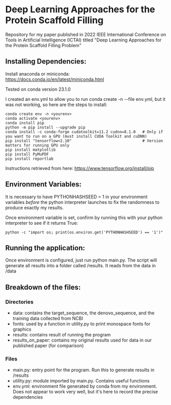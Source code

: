 
# Deep Learning Approaches for the Protein Scaffold Filling

Repository for my paper published in 2022 IEEE International Conference on Tools in Artificial Intelligence (ICTAI)
titled "Deep Learning Approaches for the Protein Scaffold Filling Problem"

## Installing Dependencies:
Install anaconda or miniconda: https://docs.conda.io/en/latest/miniconda.html

Tested on conda version 23.1.0

I created an env.yml to allow you to run conda create -n <yourenv> --file env.yml, but it was not working, so here are the steps to install:

    conda create env -n <yourenv>
    conda activate <yourenv>
    conda install pip
    python -m pip install --upgrade pip
    conda install -c conda-forge cudatoolkit=11.2 cudnn=8.1.0   # Only if you want to run on a GPU (must install CUDA Toolkit and cuDNN)
    pip install "tensorflow<2.10"                               # Version matters for running GPU only
    pip install matplotlib
    pip install PyMuPDF
    pip install reportlab

Instructions retrieved from here: https://www.tensorflow.org/install/pip

## Environment Variables:

It is necessary to have PYTHONHASHSEED = 1 in your environment variables *before* the python interpreter launches to fix the randomness to produce exactly my results.

Once environment variable is set, confirm by running this with your python interpreter to see if it returns True:

    python -c "import os; print(os.environ.get('PYTHONHASHSEED') == '1')"

## Running the application:

Once environment is configured, just run python main.py. The script will generate all results into a folder called /results. It reads from the data in /data

## Breakdown of the files:

### Directories
- data: contains the target_sequence, the denovo_sequence, and the training data collected from NCBI
- fonts: used by a function in utility.py to print monospace fonts for graphics
- results: contains result of running the program
- results_on_paper: contains my original results used for data in our published paper (for comparison)

### Files
- main.py: entry point for the program. Run this to generate results in /results
- utility.py: module imported by main.py. Contains useful functions
- env.yml: environment file generated by conda from my environment. Does not appear to work very well, but it's here to record the precise dependencies
